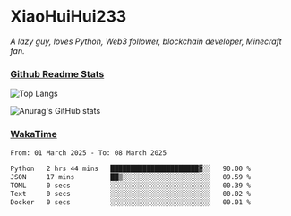 # XiaoHuiHui233

*A lazy guy, loves Python, Web3 follower, blockchain developer, Minecraft fan.*

### [Github Readme Stats](https://github.com/anuraghazra/github-readme-stats)

![Top Langs](https://github-readme-stats.vercel.app/api/top-langs/?username=XiaoHuiHui233&layout=compact&theme=github_dark)

![Anurag's GitHub stats](https://github-readme-stats.vercel.app/api?username=XiaoHuiHui233&show_icons=true&theme=github_dark)

### [WakaTime](https://wakatime.com)

<!--START_SECTION:waka-->

```txt
From: 01 March 2025 - To: 08 March 2025

Python   2 hrs 44 mins   ██████████████████████▓░░   90.00 %
JSON     17 mins         ██▒░░░░░░░░░░░░░░░░░░░░░░   09.59 %
TOML     0 secs          ░░░░░░░░░░░░░░░░░░░░░░░░░   00.39 %
Text     0 secs          ░░░░░░░░░░░░░░░░░░░░░░░░░   00.02 %
Docker   0 secs          ░░░░░░░░░░░░░░░░░░░░░░░░░   00.01 %
```

<!--END_SECTION:waka-->
